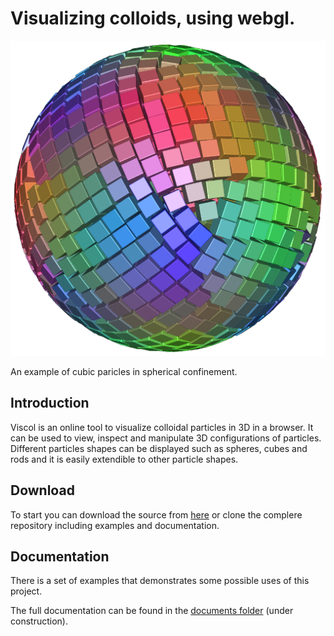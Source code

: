 # Visualizing colloids, using webgl.

![example](docs/example.png)

An example of cubic paricles in spherical confinement. 

## Introduction ##
Viscol is an online tool to visualize colloidal particles in 3D in a browser. It can be used to view, inspect and manipulate 
3D configurations of particles. Different particles shapes can be displayed such as spheres, cubes and rods and it
is easily extendible to other particle shapes. 

## Download ##

To start you can download the source from [here](https://github.com/michielhermes/viscol/raw/master/docs/viscol.js) or clone the complere repository including examples and documentation.

## Documentation ##

There is a set of examples that demonstrates some possible uses of this project.

The full documentation can be found in the [documents folder](https://michielhermes.github.io/viscol/) (under construction).
